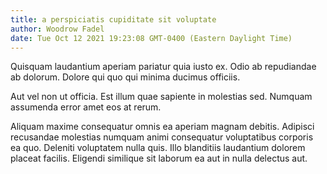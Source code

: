 ```yaml
---
title: a perspiciatis cupiditate sit voluptate
author: Woodrow Fadel
date: Tue Oct 12 2021 19:23:08 GMT-0400 (Eastern Daylight Time)
---
```

Quisquam laudantium aperiam pariatur quia iusto ex. Odio ab repudiandae ab dolorum. Dolore qui quo qui minima ducimus officiis.

 Aut vel non ut officia. Est illum quae sapiente in molestias sed. Numquam assumenda error amet eos at rerum.

 Aliquam maxime consequatur omnis ea aperiam magnam debitis. Adipisci recusandae molestias numquam animi consequatur voluptatibus corporis ea quo. Deleniti voluptatem nulla quis. Illo blanditiis laudantium dolorem placeat facilis. Eligendi similique sit laborum ea aut in nulla delectus aut.